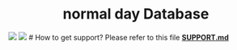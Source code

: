 <h1 align="center">normal day Database</h1>
<a href="https://github.com/Infragion/normal-day/tree/main?tab=MIT-1-ov-file"><img src="https://img.shields.io/github/license/Infragion/normal-day"></a>
<a href="https://twitter.com/Infragion"><img src="https://img.shields.io/twitter/follow/Infragion"></a>
# How to get support?
Please refer to this file <b><a href="https://github.com/Infragion/normal-day/blob/main/SUPPORT.md">SUPPORT.md</a></b>
